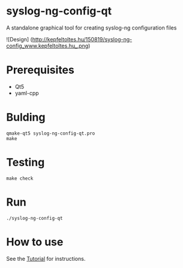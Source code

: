 # syslog-ng-config-qt
A standalone graphical tool for creating syslog-ng configuration files

![Design]
(http://kepfeltoltes.hu/150819/syslog-ng-config_www.kepfeltoltes.hu_.png)

# Prerequisites
- Qt5
- yaml-cpp

# Bulding
```
qmake-qt5 syslog-ng-config-qt.pro
make
```

# Testing
```
make check
```

# Run
```
./syslog-ng-config-qt
```

# How to use
See the
[Tutorial](https://github.com/mamenyaka/syslog-ng-config-qt/wiki/Tutorial)
for instructions.
